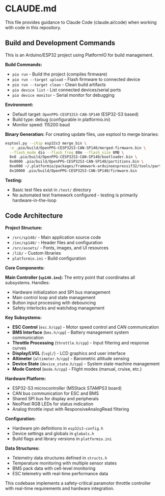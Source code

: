 # CLAUDE.md

This file provides guidance to Claude Code (claude.ai/code) when working with code in this repository.

## Build and Development Commands

This is an Arduino/ESP32 project using PlatformIO for build management.

**Build Commands:**
- `pio run` - Build the project (compiles firmware)
- `pio run --target upload` - Flash firmware to connected device  
- `pio run --target clean` - Clean build artifacts
- `pio device list` - List connected devices/serial ports
- `pio device monitor` - Serial monitor for debugging

**Environment:**
- Default target: `OpenPPG-CESP32S3-CAN-SP140` (ESP32-S3 based)
- Build type: debug (configurable in platformio.ini)
- Monitor speed: 115200 baud

**Binary Generation:**
For creating update files, use esptool to merge binaries:
```bash
esptool.py --chip esp32s3 merge_bin \
  -o .pio/build/OpenPPG-CESP32S3-CAN-SP140/merged-firmware.bin \
  --flash_mode dio --flash_freq 80m --flash_size 8MB \
  0x0 .pio/build/OpenPPG-CESP32S3-CAN-SP140/bootloader.bin \
  0x8000 .pio/build/OpenPPG-CESP32S3-CAN-SP140/partitions.bin \
  0xe000 ~/.platformio/packages/framework-arduinoespressif32/tools/partitions/boot_app0.bin \
  0x10000 .pio/build/OpenPPG-CESP32S3-CAN-SP140/firmware.bin
```

**Testing:**
- Basic test files exist in `/test/` directory
- No automated test framework configured - testing is primarily hardware-in-the-loop

## Code Architecture

**Project Structure:**
- `/src/sp140/` - Main application source code
- `/inc/sp140/` - Header files and configuration
- `/src/assets/` - Fonts, images, and UI resources
- `/lib/` - Custom libraries
- `platformio.ini` - Build configuration

**Core Components:**

**Main Controller (`sp140.ino`):**
The entry point that coordinates all subsystems. Handles:
- Hardware initialization and SPI bus management
- Main control loop and state management  
- Button input processing with debouncing
- Safety interlocks and watchdog management

**Key Subsystems:**
- **ESC Control** (`esc.h/cpp`) - Motor speed control and CAN communication
- **BMS Interface** (`bms.h/cpp`) - Battery management system communication
- **Throttle Processing** (`throttle.h/cpp`) - Input filtering and response curves
- **Display/LVGL** (`lvgl/`) - LCD graphics and user interface
- **Altimeter** (`altimeter.h/cpp`) - Barometric altitude sensing
- **Device State** (`device_state.h/cpp`) - System state machine management
- **Mode Control** (`mode.h/cpp`) - Flight modes (manual, cruise, etc.)

**Hardware Platform:**
- ESP32-S3 microcontroller (M5Stack STAMPS3 board)
- CAN bus communication for ESC and BMS
- Shared SPI bus for display and peripherals
- NeoPixel RGB LEDs for status indication
- Analog throttle input with ResponsiveAnalogRead filtering

**Configuration:**
- Hardware pin definitions in `esp32s3-config.h`
- Device settings and globals in `globals.h`
- Build flags and library versions in `platformio.ini`

**Data Structures:**
- Telemetry data structures defined in `structs.h`
- Temperature monitoring with multiple sensor states
- BMS pack data with cell-level monitoring
- ESC telemetry with real-time performance data

This codebase implements a safety-critical paramotor throttle controller with real-time requirements and hardware integration.